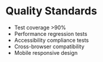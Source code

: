 # Quality Standards
- Test coverage >90%
- Performance regression tests
- Accessibility compliance tests
- Cross-browser compatibility
- Mobile responsive design
